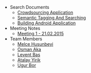   * Search Documents
    * [Crowdsourcing Application](CrowdsourcingApplication.md)
    * [Semantic Tagging And Searching](SemanticTaggingAndSearching.md)
    * [Building Android Application](BuildingAndroidApplication.md)
  * Meeting Notes
    * [Meeting 1 - 21.02.2015](Meeting_Notes#Meeting_1.md)
  * Team Members
    * [Melce Husunbeyi](melce_husunbeyi.md)
    * [Osman Aka](osman_aka.md)
    * [Levent Bas](LeventBas.md)
    * [Atalay Yirik](atalay_yirik.md)
    * [Ugur Bor](ugurbor.md)